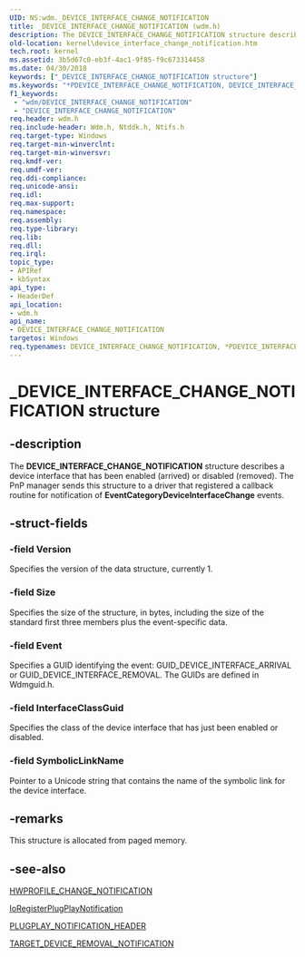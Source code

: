 ```yaml
---
UID: NS:wdm._DEVICE_INTERFACE_CHANGE_NOTIFICATION
title: _DEVICE_INTERFACE_CHANGE_NOTIFICATION (wdm.h)
description: The DEVICE_INTERFACE_CHANGE_NOTIFICATION structure describes a device interface that has been enabled (arrived) or disabled (removed).
old-location: kernel\device_interface_change_notification.htm
tech.root: kernel
ms.assetid: 3b5d67c0-eb3f-4ac1-9f85-f9c673314458
ms.date: 04/30/2018
keywords: ["_DEVICE_INTERFACE_CHANGE_NOTIFICATION structure"]
ms.keywords: "*PDEVICE_INTERFACE_CHANGE_NOTIFICATION, DEVICE_INTERFACE_CHANGE_NOTIFICATION, DEVICE_INTERFACE_CHANGE_NOTIFICATION structure [Kernel-Mode Driver Architecture], PDEVICE_INTERFACE_CHANGE_NOTIFICATION, PDEVICE_INTERFACE_CHANGE_NOTIFICATION structure pointer [Kernel-Mode Driver Architecture], _DEVICE_INTERFACE_CHANGE_NOTIFICATION, kernel.device_interface_change_notification, kstruct_a_43e52fa7-54ee-49bd-b822-4daf39ebcdc2.xml, wdm/DEVICE_INTERFACE_CHANGE_NOTIFICATION, wdm/PDEVICE_INTERFACE_CHANGE_NOTIFICATION"
f1_keywords:
 - "wdm/DEVICE_INTERFACE_CHANGE_NOTIFICATION"
 - "DEVICE_INTERFACE_CHANGE_NOTIFICATION"
req.header: wdm.h
req.include-header: Wdm.h, Ntddk.h, Ntifs.h
req.target-type: Windows
req.target-min-winverclnt: 
req.target-min-winversvr: 
req.kmdf-ver: 
req.umdf-ver: 
req.ddi-compliance: 
req.unicode-ansi: 
req.idl: 
req.max-support: 
req.namespace: 
req.assembly: 
req.type-library: 
req.lib: 
req.dll: 
req.irql: 
topic_type:
- APIRef
- kbSyntax
api_type:
- HeaderDef
api_location:
- wdm.h
api_name:
- DEVICE_INTERFACE_CHANGE_NOTIFICATION
targetos: Windows
req.typenames: DEVICE_INTERFACE_CHANGE_NOTIFICATION, *PDEVICE_INTERFACE_CHANGE_NOTIFICATION
---
```


# _DEVICE_INTERFACE_CHANGE_NOTIFICATION structure


## -description


The <b>DEVICE_INTERFACE_CHANGE_NOTIFICATION</b> structure describes a device interface that has been enabled (arrived) or disabled (removed). The PnP manager sends this structure to a driver that registered a callback routine for notification of <b>EventCategoryDeviceInterfaceChange</b> events.


## -struct-fields




### -field Version

Specifies the version of the data structure, currently 1. 


### -field Size

Specifies the size of the structure, in bytes, including the size of the standard first three members plus the event-specific data. 


### -field Event

Specifies a GUID identifying the event:  GUID_DEVICE_INTERFACE_ARRIVAL or GUID_DEVICE_INTERFACE_REMOVAL. The GUIDs are defined in Wdmguid.h. 


### -field InterfaceClassGuid

Specifies the class of the device interface that has just been enabled or disabled.


### -field SymbolicLinkName

Pointer to a Unicode string that contains the name of the symbolic link for the device interface. 


## -remarks



This structure is allocated from paged memory.




## -see-also




<a href="https://docs.microsoft.com/windows-hardware/drivers/ddi/wdm/ns-wdm-_hwprofile_change_notification">HWPROFILE_CHANGE_NOTIFICATION</a>



<a href="https://docs.microsoft.com/windows-hardware/drivers/ddi/wdm/nf-wdm-ioregisterplugplaynotification">IoRegisterPlugPlayNotification</a>



<a href="https://docs.microsoft.com/windows-hardware/drivers/ddi/wdm/ns-wdm-_plugplay_notification_header">PLUGPLAY_NOTIFICATION_HEADER</a>



<a href="https://docs.microsoft.com/windows-hardware/drivers/ddi/wdm/ns-wdm-_target_device_removal_notification">TARGET_DEVICE_REMOVAL_NOTIFICATION</a>
 

 

